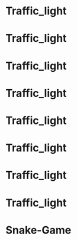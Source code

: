 # Traffic_light
# Traffic_light
# Traffic_light
# Traffic_light
# Traffic_light
# Traffic_light
# Traffic_light
# Traffic_light
# Snake-Game
